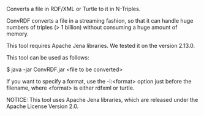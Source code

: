 Converts a file in RDF/XML or Turtle to it in N-Triples.

ConvRDF converts a file in a streaming fashion, so that it can handle huge numbers of triples (> 1 billion) without consuming a huge amount of memory.

This tool requires Apache Jena libraries. We tested it on the version 2.13.0.

This tool can be used as follows:

$ java -jar ConvRDF.jar &lt;file to be converted&gt;

If you want to specify a format, use the -i:&lt;format&gt; option just before the filename, where &lt;format&gt; is either rdfxml or turtle.

NOTICE: This tool uses Apache Jena libraries, which are released under the Apache License Version 2.0.
